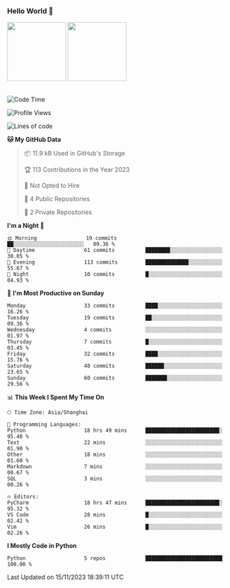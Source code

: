 ### Hello World 👋
<img align="" height="137px" src="https://github-readme-stats.vercel.app/api?username=myhMARS&hide_title=true&hide_border=true&show_icons=trueline_height=21&text_color=000&icon_color=000&bg_color=0,ea6161,ffc64d,fffc4d,52fa5a&theme=graywhite" /> </div>
<img align="" height="137px" src="https://github-readme-stats-git-masterrstaa-rickstaa.vercel.app/api/top-langs/?username=myhMARS&hide_title=true&hide_border=true&layout=compact&langs_count=6&text_color=000&icon_color=fff&bg_color=0,52fa5a,4dfcff,c64dff&theme=graywhite" /><br><br>

<!--START_SECTION:waka-->
![Code Time](http://img.shields.io/badge/Code%20Time-36%20hrs%2047%20mins-blue)

![Profile Views](http://img.shields.io/badge/Profile%20Views-143-blue)

![Lines of code](https://img.shields.io/badge/From%20Hello%20World%20I%27ve%20Written-10.8%20thousand%20lines%20of%20code-blue)

**🐱 My GitHub Data** 

> 📦 11.9 kB Used in GitHub's Storage 
 > 
> 🏆 113 Contributions in the Year 2023
 > 
> 🚫 Not Opted to Hire
 > 
> 📜 4 Public Repositories 
 > 
> 🔑 2 Private Repositories 
 > 
**I'm a Night 🦉** 

```text
🌞 Morning                19 commits          ██░░░░░░░░░░░░░░░░░░░░░░░   09.36 % 
🌆 Daytime                61 commits          ████████░░░░░░░░░░░░░░░░░   30.05 % 
🌃 Evening                113 commits         ██████████████░░░░░░░░░░░   55.67 % 
🌙 Night                  10 commits          █░░░░░░░░░░░░░░░░░░░░░░░░   04.93 % 
```
📅 **I'm Most Productive on Sunday** 

```text
Monday                   33 commits          ████░░░░░░░░░░░░░░░░░░░░░   16.26 % 
Tuesday                  19 commits          ██░░░░░░░░░░░░░░░░░░░░░░░   09.36 % 
Wednesday                4 commits           ░░░░░░░░░░░░░░░░░░░░░░░░░   01.97 % 
Thursday                 7 commits           █░░░░░░░░░░░░░░░░░░░░░░░░   03.45 % 
Friday                   32 commits          ████░░░░░░░░░░░░░░░░░░░░░   15.76 % 
Saturday                 48 commits          ██████░░░░░░░░░░░░░░░░░░░   23.65 % 
Sunday                   60 commits          ███████░░░░░░░░░░░░░░░░░░   29.56 % 
```


📊 **This Week I Spent My Time On** 

```text
🕑︎ Time Zone: Asia/Shanghai

💬 Programming Languages: 
Python                   18 hrs 49 mins      ████████████████████████░   95.48 % 
Text                     22 mins             ░░░░░░░░░░░░░░░░░░░░░░░░░   01.90 % 
Other                    18 mins             ░░░░░░░░░░░░░░░░░░░░░░░░░   01.60 % 
Markdown                 7 mins              ░░░░░░░░░░░░░░░░░░░░░░░░░   00.67 % 
SQL                      3 mins              ░░░░░░░░░░░░░░░░░░░░░░░░░   00.26 % 

🔥 Editors: 
PyCharm                  18 hrs 47 mins      ████████████████████████░   95.32 % 
VS Code                  28 mins             █░░░░░░░░░░░░░░░░░░░░░░░░   02.42 % 
Vim                      26 mins             █░░░░░░░░░░░░░░░░░░░░░░░░   02.26 % 
```

**I Mostly Code in Python** 

```text
Python                   5 repos             █████████████████████████   100.00 % 
```




 Last Updated on 15/11/2023 18:39:11 UTC
<!--END_SECTION:waka-->

<!--
**myhMARS/myhMARS** is a ✨ _special_ ✨ repository because its `README.md` (this file) appears on your GitHub profile.

Here are some ideas to get you started:

- 🔭 I’m currently working on ...
- 🌱 I’m currently learning ...
- 👯 I’m looking to collaborate on ...
- 🤔 I’m looking for help with ...
- 💬 Ask me about ...
- 📫 How to reach me: ...
- 😄 Pronouns: ...
- ⚡ Fun fact: ...
-->
